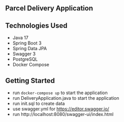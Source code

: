 
## Parcel Delivery Application

## Technologies Used
- Java 17
- Spring Boot 3
- Spring Data JPA
- Swagger 3
- PostgreSQL
- Docker Compose
## Getting Started

- run `docker-compose up` to start the application
- run DeliveryApplication.java to start the application
- run init.sql to create data
- use swagger.yml for https://editor.swagger.io/
- run http://localhost:8080/swagger-ui/index.html